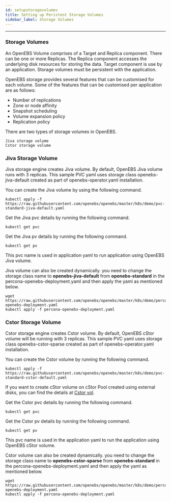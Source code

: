 ```yaml
---
id: setupstoragevolumes
title: Setting up Peristent Storage Volumes
sidebar_label: Storage Volumes
---
```


------

### Storage Volumes

An OpenEBS Volume comprises of a Target and Replica component. There can be one or more Replicas. The Replica component accesses the underlying disk resources for storing the data. Target component is use by an application. Storage volumes must be persistent with the application.

OpenEBS storage provides several features that can be customised for each volume. Some of the features that can be customised per application are as follows:

- Number of replications
- Zone or node affinity
- Snapshot scheduling
- Volume expansion policy
- Replication policy


There are two types of storage volumes in OpenEBS.

```
Jiva storage volume 
Cstor storage volume
```


### Jiva Storage Volume


Jiva storage engine creates Jiva volume. By default, OpenEBS Jiva volume runs with 3 replicas.
This sample PVC yaml uses storage class openebs-jiva-default created as part of openebs-operator.yaml installation.

You can create the Jiva volume by using the following command.

```
kubectl apply -f https://raw.githubusercontent.com/openebs/openebs/master/k8s/demo/pvc-standard-jiva-default.yaml
```

Get the Jiva pvc details by running the following command.

```
kubectl get pvc
```

Get the Jiva pv details by running the following command.

```
kubectl get pv
```

This pvc name is used in application yaml to run application using OpenEBS Jiva volume.

Jiva volume can also be created dynamically. you need to change the storage class name to **openebs-jiva-default** from **openebs-standard** in the percona-openebs-deployment.yaml and then apply the yaml as mentioned below.

```
wget https://raw.githubusercontent.com/openebs/openebs/master/k8s/demo/percona/percona-openebs-deployment.yaml
kubectl apply -f percona-openebs-deployment.yaml
```      

### Cstor Storage Volume


Cstor storage engine creates Cstor volume. By default, OpenEBS cStor volume will be running with 3 replicas. 
This sample PVC yaml uses storage class openebs-cstor-sparse created as part of openebs-operator.yaml installation.

You can create the Cstor volume by running the following command.

```
kubectl apply -f https://raw.githubusercontent.com/openebs/openebs/master/k8s/demo/pvc-standard-cstor-default.yaml
```

If you want to create cStor volume on cStor Pool created using external disks, you can find the details at [Cstor vol](/docs/next/deploycstor.html).


Get the Cstor pvc details by running the following command.

```
kubectl get pvc
```

Get the Cstor pv details by running the following command.

```
kubectl get pv
```

This pvc name is used in the application yaml to run the application using OpenEBS cStor volume.

Cstor volume can also be created dynamically. you need to change the storage class name to **openebs-cstor-sparse** from **openebs-standard** in the percona-openebs-deployment.yaml and then apply the yaml as mentioned below.

```
wget https://raw.githubusercontent.com/openebs/openebs/master/k8s/demo/percona/percona-openebs-deployment.yaml
kubectl apply -f percona-openebs-deployment.yaml
```


<!-- Hotjar Tracking Code for https://docs.openebs.io -->
<script>
   (function(h,o,t,j,a,r){
       h.hj=h.hj||function(){(h.hj.q=h.hj.q||[]).push(arguments)};
       h._hjSettings={hjid:785693,hjsv:6};
       a=o.getElementsByTagName('head')[0];
       r=o.createElement('script');r.async=1;
       r.src=t+h._hjSettings.hjid+j+h._hjSettings.hjsv;
       a.appendChild(r);
   })(window,document,'https://static.hotjar.com/c/hotjar-','.js?sv=');
</script>
